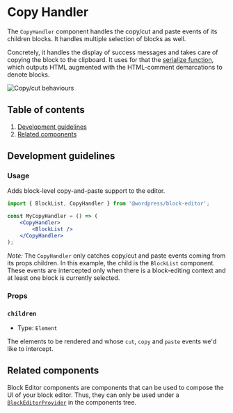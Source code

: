 # Copy Handler

The `CopyHandler` component handles the copy/cut and paste events of its children blocks. It handles multiple selection of blocks as well.

Concretely, it handles the display of success messages and takes care of copying the block to the clipboard. It uses for that the [serialize function](https://github.com/WordPress/gutenberg/blob/HEAD/packages/blocks/src/api/serializer.js), which outputs HTML augmented with the HTML-comment demarcations to denote blocks.


![Copy/cut behaviours](https://user-images.githubusercontent.com/150562/81698101-6e341d80-945d-11ea-9bfb-b20781f55033.gif)

## Table of contents

1. [Development guidelines](#development-guidelines)
2. [Related components](#related-components)

## Development guidelines

### Usage

Adds block-level copy-and-paste support to the editor.

```jsx
import { BlockList, CopyHandler } from '@wordpress/block-editor';

const MyCopyHandler = () => (
	<CopyHandler>
		<BlockList />
	</CopyHandler>
);
```

_Note:_ The `CopyHandler` only catches copy/cut and paste events coming from its props.children. In this example, the child is the `BlockList` component. These events are intercepted only when there is a block-editing context and at least one block is currently selected.

### Props

### `children`

-  Type: `Element`

The elements to be rendered and whose `cut`, `copy` and `paste` events we'd like to intercept.

## Related components

Block Editor components are components that can be used to compose the UI of your block editor. Thus, they can only be used under a [`BlockEditorProvider`](https://github.com/WordPress/gutenberg/blob/HEAD/packages/block-editor/src/components/provider/README.md) in the components tree.
